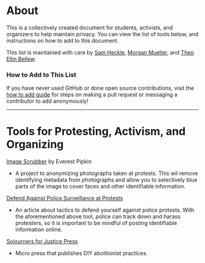 # About
This is a collectively created document for students, activists, and organizers to help maintain privacy. You can view the list of tools below, and instructions on how to add to this document.

This list is maintained with care by [Sam Heckle](https://github.com/samheckle), [Morgan Mueller](https://github.com/morganmueller), and [Theo Ellin Bellew](https://github.com/theoellinballew). 

### How to Add to This List
If you have never used GitHub or done open source contributions, visit the [how to add guide](/how-to-add.md) for steps on making a pull request or messaging a contributor to add anonymously!

---
# Tools for Protesting, Activism, and Organizing
[Image Scrubber](https://everestpipkin.github.io/image-scrubber/) by Everest Pipkin
* A project to anonymizing photographs taken at protests. This wil remove identifying metadata from photographs and allow you to selectively blue parts of the image to cover faces and other identifiable information.

[Defend Against Police Surveillance at Protests](https://www.acludc.org/en/how-defend-against-police-surveillance-protests)
 * An article about tactics to defend yourself against police protests. With the aforementioned above tool, police can track down and harass protesters, so it is important to be mindful of posting identifiable information online.

[Sojourners for Justice Press](https://sojourners4justice.press/)
* Micro press that publishes DIY abolitionist practices.
